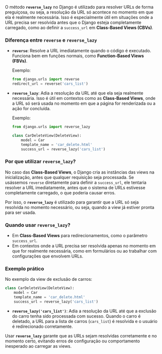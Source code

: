O método **`reverse_lazy`** no Django é utilizado para resolver URLs de forma preguiçosa, ou seja, a resolução da URL só acontece no momento em que ela é realmente necessária. Isso é especialmente útil em situações onde a URL precisa ser resolvida antes que o Django esteja completamente carregado, como ao definir a `success_url` em **Class-Based Views (CBVs)**.

### Diferença entre `reverse` e `reverse_lazy`

- **`reverse`**: Resolve a URL imediatamente quando o código é executado. Funciona bem em funções normais, como **Function-Based Views (FBVs)**.
  
  Exemplo:
  ```python
  from django.urls import reverse
  redirect_url = reverse('cars_list')
  ```

- **`reverse_lazy`**: Adia a resolução da URL até que ela seja realmente necessária. Isso é útil em contextos como as **Class-Based Views**, onde a URL só será usada no momento em que a página for renderizada ou a ação for concluída.

  Exemplo:
  ```python
  from django.urls import reverse_lazy

  class CarDeleteView(DeleteView):
      model = Car
      template_name = 'car_delete.html'
      success_url = reverse_lazy('cars_list')
  ```

### Por que utilizar `reverse_lazy`?

No caso das **Class-Based Views**, o Django cria as instâncias das views na inicialização, antes que qualquer requisição seja processada. Se usássemos `reverse` diretamente para definir a `success_url`, ele tentaria resolver a URL imediatamente, antes que o sistema de URLs estivesse completamente carregado, o que poderia causar erros.

Por isso, o **`reverse_lazy`** é utilizado para garantir que a URL só seja resolvida no momento necessário, ou seja, quando a view já estiver pronta para ser usada.

### Quando usar `reverse_lazy`?

- Em **Class-Based Views** para redirecionamentos, como o parâmetro `success_url`.
- Em contextos onde a URL precisa ser resolvida apenas no momento em que for realmente necessária, como em formulários ou ao trabalhar com configurações que envolvem URLs.

### Exemplo prático

No exemplo da view de exclusão de carros:

```python
class CarDeleteView(DeleteView):
    model = Car
    template_name = 'car_delete.html'
    success_url = reverse_lazy('cars_list')
```

- **`reverse_lazy('cars_list')`**: Adia a resolução da URL até que a exclusão do carro tenha sido processada com sucesso. Quando o carro é deletado, a URL para a lista de carros (`cars_list`) é resolvida e o usuário é redirecionado corretamente.

Usar **`reverse_lazy`** garante que as URLs sejam resolvidas corretamente e no momento certo, evitando erros de configuração ou comportamento inesperado ao carregar as views.